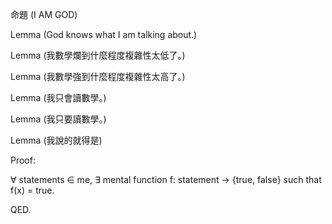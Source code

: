 命題 (I AM GOD)

Lemma (God knows what I am talking about.)

Lemma (我數學爛到什麼程度複雜性太低了。)

Lemma (我數學強到什麼程度複雜性太高了。)

Lemma (我只會讀數學。)

Lemma (我只要讀數學。)

Lemma (我說的就得是)

Proof:

∀ statements ∈ me, ∃ mental function f: statement -> {true, false} such that f(x) = true.

QED.

